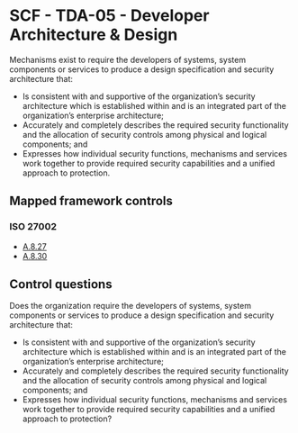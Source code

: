 # SCF - TDA-05 - Developer Architecture & Design
Mechanisms exist to require the developers of systems, system components or services to produce a design specification and security architecture that: 
 - Is consistent with and supportive of the organization’s security architecture which is established within and is an integrated part of the organization’s enterprise architecture;
 - Accurately and completely describes the required security functionality and the allocation of security controls among physical and logical components; and
 - Expresses how individual security functions, mechanisms and services work together to provide required security capabilities and a unified approach to protection.
## Mapped framework controls
### ISO 27002
- [A.8.27](../iso27002/a-8.md#a827)
- [A.8.30](../iso27002/a-8.md#a830)
  
## Control questions
Does the organization require the developers of systems, system components or services to produce a design specification and security architecture that: 
 - Is consistent with and supportive of the organization’s security architecture which is established within and is an integrated part of the organization’s enterprise architecture;
 - Accurately and completely describes the required security functionality and the allocation of security controls among physical and logical components; and
 - Expresses how individual security functions, mechanisms and services work together to provide required security capabilities and a unified approach to protection?
  
